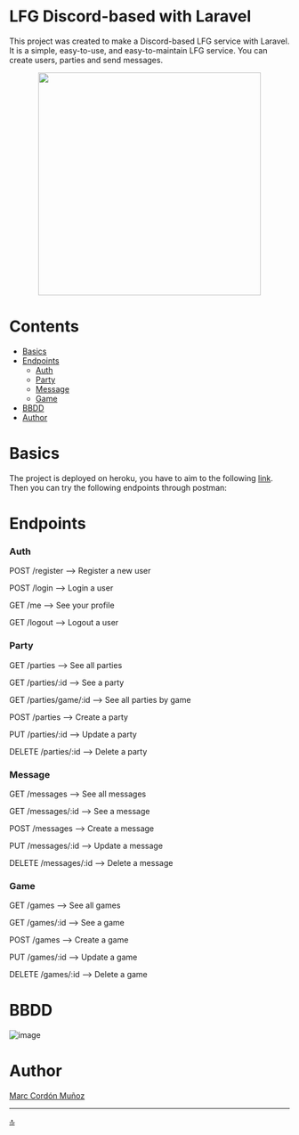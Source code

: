 
# LFG Discord-based with Laravel

This project was created to make a Discord-based LFG service with Laravel. It is a simple, easy-to-use, and easy-to-maintain LFG service. You can create users, parties and send messages.


<p align="center"><a href="https://laravel.com" target="_blank"><img src="https://raw.githubusercontent.com/laravel/art/master/logo-lockup/5%20SVG/2%20CMYK/1%20Full%20Color/laravel-logolockup-cmyk-red.svg" width="400"></a></p>

# Contents

- [Basics](#how-to-use-it)
- [Endpoints](#endpoints)
    - [Auth](#auth)
    - [Party](#party)
    - [Message](#message)
    - [Game](#game)
- [BBDD](#bbdd)
- [Author](#author)





# Basics

The project is deployed on heroku, you have to aim to the following  [link](https://discordlfg.herokuapp.com/api).
Then you can try the following endpoints through postman:





# Endpoints


### Auth

POST /register --> Register a new user

POST /login --> Login a user

GET /me  --> See your profile

GET /logout --> Logout a user


### Party

GET /parties --> See all parties

GET /parties/:id --> See a party

GET /parties/game/:id --> See all parties by game

POST /parties --> Create a party

PUT /parties/:id --> Update a party

DELETE /parties/:id --> Delete a party

### Message

GET /messages --> See all messages

GET /messages/:id --> See a message

POST /messages --> Create a message

PUT /messages/:id --> Update a message

DELETE /messages/:id --> Delete a message

### Game

GET /games --> See all games

GET /games/:id --> See a game

POST /games --> Create a game

PUT /games/:id --> Update a game

DELETE /games/:id --> Delete a game

# BBDD

![image](https://user-images.githubusercontent.com/102702041/182958166-3f57c789-119a-45de-8e0f-55da5350f344.png)


# Author

[Marc Cordón Muñoz](https://tinyurl.com/marcormun)

---------------------

[:top:](#contents)
